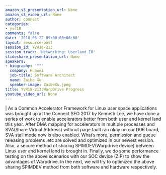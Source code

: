 ```yaml
---
amazon_s3_presentation_url: None
amazon_s3_video_url: None
author: connect
categories:
- yvr18
comments: false
date: '2018-08-22 09:00:00+00:00'
layout: resource-post
session_id: YVR18-213
session_track: 'Networking: Userland IO'
slideshare_presentation_url: None
speakers:
- biography: '""'
  company: Huawei
  job-title: Software Architect
  name: Zaibo Xu
  speaker-image: ZaiboXu.jpeg
title: YVR18-213:WarpDrive Progress
youtube_video_url: None
---
```

|
  As a Common Accelerator Framework for Linux user space applications was brought up at the Connect SFO 2017 by Kenneth Lee, we have done a series of work to enable accelerators better from both user and kernel land this year.
  After DMA mapping for accelerators in multiple processes and SVA(Share Virtual Address) without page fault ran okay on our D06 board, SVA stall mode now is also enabled. What’s more, permission and queue releasing problems .etc are solved and optimized in our newest version. Also, a secure method of sharing SPIMDEV(Warpdrive device) between Linux user and kernel land is brought in. Finally, we do some performance testing on the above scenarios with our SOC device (ZIP) to show the advantages of Warpdrive. In the next, we will try to optimized the above sharing SPIMDEV method from both software and hardware respectively.
